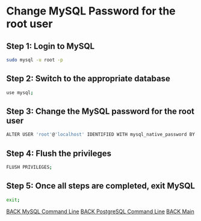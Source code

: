 # Change MySQL Password for the root user

## Step 1: Login to MySQL

```bash
sudo mysql -u root -p
```

## Step 2: Switch to the appropriate database

```bash
use mysql;
```

## Step 3: Change the MySQL password for the root user

```bash
ALTER USER 'root'@'localhost' IDENTIFIED WITH mysql_native_password BY 'new_password' BY 'new_password';
```

## Step 4: Flush the privileges

```bash
FLUSH PRIVILEGES;
```

## Step 5: Once all steps are completed, exit MySQL

```bash
exit;
```

[BACK MySQL Command Line](db-mysql.md)
[BACK PostgreSQL Command Line](db-postgresql.md)
[BACK Main](db-main.md)
